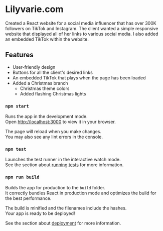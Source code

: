 # Lilyvarie.com

Created a React website for a social media influencer that has over 300K followers on TikTok and Instagram. The client wanted a simple responsive website that displayed all of her links to various social media. I also added an embedded TikTok within the website.

## Features

- User-friendly design
- Buttons for all the client's desired links
- An embedded TikTok that plays when the page has been loaded
- Added a Christmas branch
    - Christmas theme colors
    - Added flashing Christmas lights

### `npm start`

Runs the app in the development mode.\
Open [http://localhost:3000](http://localhost:3000) to view it in your browser.

The page will reload when you make changes.\
You may also see any lint errors in the console.

### `npm test`

Launches the test runner in the interactive watch mode.\
See the section about [running tests](https://facebook.github.io/create-react-app/docs/running-tests) for more information.

### `npm run build`

Builds the app for production to the `build` folder.\
It correctly bundles React in production mode and optimizes the build for the best performance.

The build is minified and the filenames include the hashes.\
Your app is ready to be deployed!

See the section about [deployment](https://facebook.github.io/create-react-app/docs/deployment) for more information.

